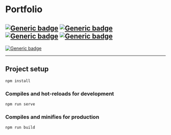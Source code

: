 # Portfolio

## [![Generic badge](https://img.shields.io/badge/Used-HTML-GREEN.svg?style=plastic&logo=HTML5)](https://developer.mozilla.org/en-US/docs/Web/Guide/HTML/HTML5) [![Generic badge](https://img.shields.io/badge/Used-CSS-BLUE.svg?style=plastic&logo=CSS3)](https://www.tutorialrepublic.com/css-tutorial/) [![Generic badge](https://img.shields.io/badge/Used-JavaScript-YELLOW.svg?style=plastic&logo=JavaScript)](https://developer.mozilla.org/en-US/docs/Web/JavaScript) [![Generic badge](https://img.shields.io/badge/Used-VUE.js-BRIGHTGREEN.svg?style=plastic&logo=Vue.js)](https://vuejs.org/)

[![Generic badge](https://img.shields.io/badge/Live%20demo%20at-GitHub%20Pages-BLUEVIOLET.svg?style=for-the-badge&logo=GitHub)](https://nijepa.github.io/portfolio/)

<hr>

## Project setup
```
npm install
```

### Compiles and hot-reloads for development
```
npm run serve
```

### Compiles and minifies for production
```
npm run build
```
